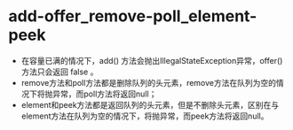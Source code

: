 # add-offer_remove-poll_element-peek

* 在容量已满的情况下，add() 方法会抛出IllegalStateException异常，offer() 方法只会返回 false 。
* remove方法和poll方法都是删除队列的头元素，remove方法在队列为空的情况下将抛异常，而poll方法将返回null；
* element和peek方法都是返回队列的头元素，但是不删除头元素，区别在与element方法在队列为空的情况下，将抛异常，而peek方法将返回null。